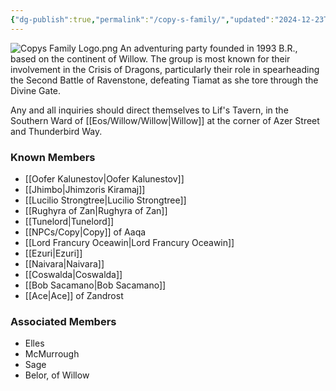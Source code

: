 ```yaml
---
{"dg-publish":true,"permalink":"/copy-s-family/","updated":"2024-12-23T13:37:12.224-05:00"}
---
```


![Copys Family Logo.png](/img/user/Images/Copys%20Family%20Logo.png)
An adventuring party founded in 1993 B.R., based on the continent of Willow. The group is most known for their involvement in the Crisis of Dragons, particularly their role in spearheading the Second Battle of Ravenstone, defeating Tiamat as she tore through the Divine Gate.

Any and all inquiries should direct themselves to Lif's Tavern, in the Southern Ward of [[Eos/Willow/Willow\|Willow]] at the corner of Azer Street and Thunderbird Way. 

### Known Members

- [[Oofer Kalunestov\|Oofer Kalunestov]]
- [[Jhimbo\|Jhimzoris Kiramaj]]
- [[Lucilio Strongtree\|Lucilio Strongtree]]
- [[Rughyra of Zan\|Rughyra of Zan]]
- [[Tunelord\|Tunelord]]
- [[NPCs/Copy\|Copy]] of Aaqa
- [[Lord Francury Oceawin\|Lord Francury Oceawin]]
- [[Ezuri\|Ezuri]]
- [[Naivara\|Naivara]]
- [[Coswalda\|Coswalda]]
- [[Bob Sacamano\|Bob Sacamano]]
- [[Ace\|Ace]] of Zandrost

### Associated Members
- Elles
- McMurrough
- Sage
- Belor, of Willow